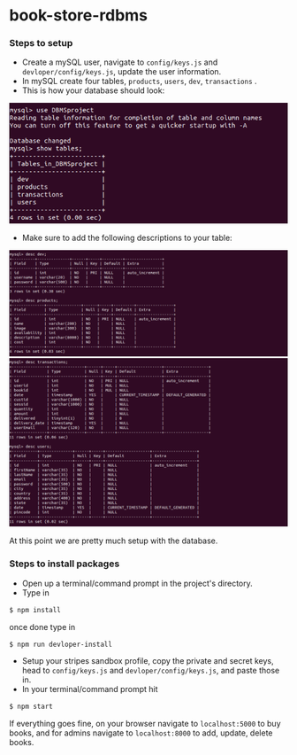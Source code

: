 # book-store-rdbms

### Steps to setup
 - Create a mySQL user, navigate to `config/keys.js` and `devloper/config/keys.js`, update the user information.
 - In mySQL create four tables, `products`, `users`, `dev`, `transactions` .
 - This is how your database should look:
 
![](https://github.com/shreyventure/book-store-rdbms/blob/master/images/DATABASE.png)
 - Make sure to add the following descriptions to your table:
 
![](https://github.com/shreyventure/book-store-rdbms/blob/master/images/TABLES1.png)
![](https://github.com/shreyventure/book-store-rdbms/blob/master/images/TABLES2.png)

At this point we are pretty much setup with the database.

### Steps to install packages
 - Open up a terminal/command prompt in the project's directory.
 - Type in 
 ```sh 
 $ npm install
 ```
 once done type in 
 ```sh
 $ npm run devloper-install
 ```
 - Setup your stripes sandbox profile, copy the private and secret keys, head to `config/keys.js` and `devloper/config/keys.js`, and paste those in.
 - In your terminal/command prompt hit 
 ```sh
 $ npm start
 ```
 If everything goes fine, on your browser navigate to `localhost:5000` to buy books, and for admins navigate to `localhost:8000` to add, update, delete books.

